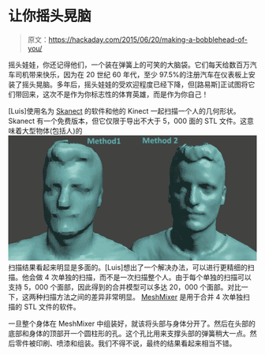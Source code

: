 # 让你摇头晃脑

> 原文：<https://hackaday.com/2015/06/20/making-a-bobblehead-of-you/>

摇头娃娃，你还记得他们，一个装在弹簧上的可笑的大脑袋。它们每天给数百万汽车司机带来快乐，因为在 20 世纪 60 年代，至少 97.5%的注册汽车在仪表板上安装了摇头晃脑。多年后，摇头娃娃的受欢迎程度已经下降，但[路易斯]正试图将它们带回来，这次不是作为你标志性的体育英雄，而是作为你自己！

[Luis]使用名为 [Skanect](http://skanect.occipital.com/) 的软件和他的 Kinect 一起扫描一个人的几何形状。Skanect 有一个免费版本，但它仅限于导出不大于 5，000 面的 STL 文件。这意味着大型物体(包括人)的![3d printed bobblehead](img/681ea1bd5080bed9702a24e78384a9da.png)扫描结果看起来明显是多面的。[Luis]想出了一个解决办法，可以进行更精细的扫描。他会做 4 次单独的扫描，而不是一次扫描整个人。由于每个单独的扫描可以支持 5，000 个面部，因此得到的合并模型可以多达 20，000 个面部。对比一下，这两种扫描方法之间的差异非常明显。 [MeshMixer](http://www.meshmixer.com/) 是用于合并 4 次单独扫描的 STL 文件的软件。

一旦整个身体在 MeshMixer 中组装好，就该将头部与身体分开了。然后在头部的底部和身体的顶部开一个圆柱形的孔。这个孔比用来支撑头部的弹簧稍大一点。然后零件被印刷、喷漆和组装。我们不得不说，最终的结果看起来相当不错。